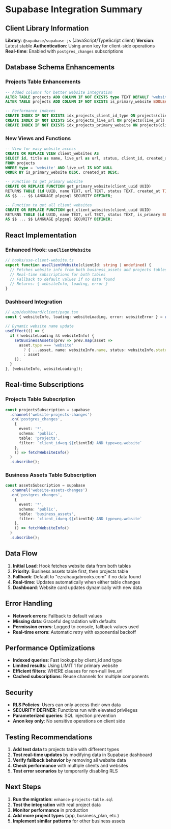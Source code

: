 # Supabase Integration Summary

## Client Library Information

**Library**: `@supabase/supabase-js` (JavaScript/TypeScript client)
**Version**: Latest stable
**Authentication**: Using anon key for client-side operations
**Real-time**: Enabled with `postgres_changes` subscriptions

## Database Schema Enhancements

### Projects Table Enhancements
```sql
-- Added columns for better website integration
ALTER TABLE projects ADD COLUMN IF NOT EXISTS type TEXT DEFAULT 'website';
ALTER TABLE projects ADD COLUMN IF NOT EXISTS is_primary_website BOOLEAN DEFAULT FALSE;

-- Performance indexes
CREATE INDEX IF NOT EXISTS idx_projects_client_id_type ON projects(client_id, type);
CREATE INDEX IF NOT EXISTS idx_projects_live_url ON projects(live_url) WHERE live_url IS NOT NULL;
CREATE INDEX IF NOT EXISTS idx_projects_primary_website ON projects(client_id, is_primary_website) WHERE is_primary_website = TRUE;
```

### New Views and Functions
```sql
-- View for easy website access
CREATE OR REPLACE VIEW client_websites AS
SELECT id, title as name, live_url as url, status, client_id, created_at, updated_at, is_primary_website
FROM projects 
WHERE type = 'website' AND live_url IS NOT NULL
ORDER BY is_primary_website DESC, created_at DESC;

-- Function to get primary website
CREATE OR REPLACE FUNCTION get_primary_website(client_uuid UUID)
RETURNS TABLE (id UUID, name TEXT, url TEXT, status TEXT, created_at TIMESTAMP WITH TIME ZONE)
AS $$ ... $$ LANGUAGE plpgsql SECURITY DEFINER;

-- Function to get all client websites
CREATE OR REPLACE FUNCTION get_client_websites(client_uuid UUID)
RETURNS TABLE (id UUID, name TEXT, url TEXT, status TEXT, is_primary BOOLEAN, created_at TIMESTAMP WITH TIME ZONE)
AS $$ ... $$ LANGUAGE plpgsql SECURITY DEFINER;
```

## React Implementation

### Enhanced Hook: `useClientWebsite`
```typescript
// hooks/use-client-website.ts
export function useClientWebsite(clientId: string | undefined) {
  // Fetches website info from both business_assets and projects tables
  // Real-time subscriptions for both tables
  // Fallback to default values if no data found
  // Returns: { websiteInfo, loading, error }
}
```

### Dashboard Integration
```typescript
// app/dashboard/client/page.tsx
const { websiteInfo, loading: websiteLoading, error: websiteError } = useClientWebsite(session?.user?.id);

// Dynamic website name update
useEffect(() => {
  if (!websiteLoading && websiteInfo) {
    setBusinessAssets(prev => prev.map(asset => 
      asset.type === 'website' 
        ? { ...asset, name: websiteInfo.name, status: websiteInfo.status }
        : asset
    ));
  }
}, [websiteInfo, websiteLoading]);
```

## Real-time Subscriptions

### Projects Table Subscription
```typescript
const projectsSubscription = supabase
  .channel('website-projects-changes')
  .on('postgres_changes', 
    { 
      event: '*', 
      schema: 'public', 
      table: 'projects',
      filter: `client_id=eq.${clientId} AND type=eq.website`
    }, 
    () => fetchWebsiteInfo()
  )
  .subscribe();
```

### Business Assets Table Subscription
```typescript
const assetsSubscription = supabase
  .channel('website-assets-changes')
  .on('postgres_changes', 
    { 
      event: '*', 
      schema: 'public', 
      table: 'business_assets',
      filter: `client_id=eq.${clientId} AND type=eq.website`
    }, 
    () => fetchWebsiteInfo()
  )
  .subscribe();
```

## Data Flow

1. **Initial Load**: Hook fetches website data from both tables
2. **Priority**: Business assets table first, then projects table
3. **Fallback**: Default to "ezrahaugabrooks.com" if no data found
4. **Real-time**: Updates automatically when either table changes
5. **Dashboard**: Website card updates dynamically with new data

## Error Handling

- **Network errors**: Fallback to default values
- **Missing data**: Graceful degradation with defaults
- **Permission errors**: Logged to console, fallback values used
- **Real-time errors**: Automatic retry with exponential backoff

## Performance Optimizations

- **Indexed queries**: Fast lookups by client_id and type
- **Limited results**: Using LIMIT 1 for primary website
- **Efficient filters**: WHERE clauses for non-null live_url
- **Cached subscriptions**: Reuse channels for multiple components

## Security

- **RLS Policies**: Users can only access their own data
- **SECURITY DEFINER**: Functions run with elevated privileges
- **Parameterized queries**: SQL injection prevention
- **Anon key only**: No sensitive operations on client side

## Testing Recommendations

1. **Add test data** to projects table with different types
2. **Test real-time updates** by modifying data in Supabase dashboard
3. **Verify fallback behavior** by removing all website data
4. **Check performance** with multiple clients and websites
5. **Test error scenarios** by temporarily disabling RLS

## Next Steps

1. **Run the migration**: `enhance-projects-table.sql`
2. **Test the integration** with real project data
3. **Monitor performance** in production
4. **Add more project types** (app, business_plan, etc.)
5. **Implement similar patterns** for other business assets 